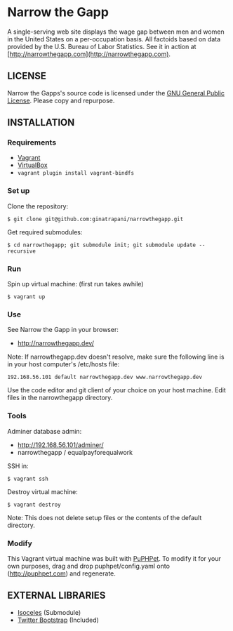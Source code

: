 # Narrow the Gapp

A single-serving web site displays the wage gap between men and women in the United States on a per-occupation basis.
All factoids based on data provided by the U.S. Bureau of Labor Statistics. See it in action at
[http://narrowthegapp.com](http://narrowthegapp.com).

## LICENSE

Narrow the Gapps's source code is licensed under the
[GNU General Public License](http://www.gnu.org/licenses/gpl.html). Please copy and repurpose.

## INSTALLATION

### Requirements

* [Vagrant](https://vagrantup.com)
* [VirtualBox](https://www.virtualbox.org/)
* ```vagrant plugin install vagrant-bindfs```

### Set up

Clone the repository:

    $ git clone git@github.com:ginatrapani/narrowthegapp.git

Get required submodules:

    $ cd narrowthegapp; git submodule init; git submodule update --recursive

### Run

Spin up virtual machine: (first run takes awhile)

    $ vagrant up

### Use

See Narrow the Gapp in your browser:

* http://narrowthegapp.dev/

Note: If narrowthegapp.dev doesn't resolve, make sure the following line is in your host computer's /etc/hosts file:

    192.168.56.101 default narrowthegapp.dev www.narrowthegapp.dev

Use the code editor and git client of your choice on your host machine. Edit files in the narrowthegapp directory.

### Tools

Adminer database admin:

* http://192.168.56.101/adminer/
* narrowthegapp / equalpayforequalwork

SSH in:

    $ vagrant ssh

Destroy virtual machine:

    $ vagrant destroy

Note:  This does not delete setup files or the contents of the default directory.

### Modify

This Vagrant virtual machine was built with [PuPHPet](http://puphpet.com). To modify it for your own purposes, drag and drop puphpet/config.yaml onto (http://puphpet.com) and regenerate.

## EXTERNAL LIBRARIES

- [Isoceles](http://ginatrapani.github.io/isosceles/) (Submodule)
- [Twitter Bootstrap](http://twitter.github.com/bootstrap/) (Included)
